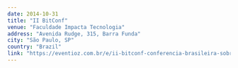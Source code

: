 ```yaml
---
date: 2014-10-31
title: "II BitConf"
venue: "Faculdade Impacta Tecnologia"
address: "Avenida Rudge, 315, Barra Funda"
city: "São Paulo, SP"
country: "Brazil"
link: "https://eventioz.com.br/e/ii-bitconf-conferencia-brasileira-sobre-bitcoin-e"
---
```


